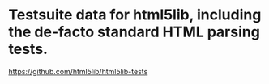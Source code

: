 # Testsuite data for html5lib, including the de-facto standard HTML parsing tests.

https://github.com/html5lib/html5lib-tests
